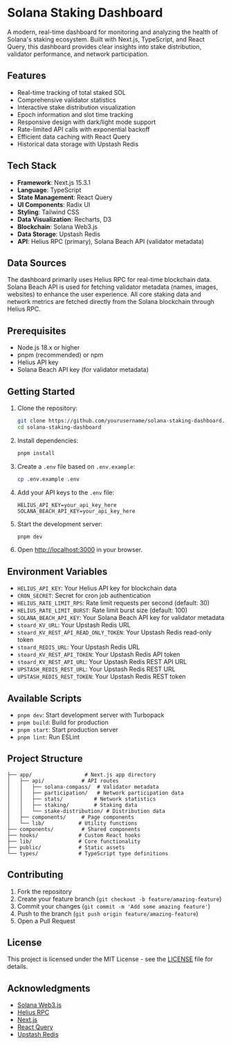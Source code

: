 # Solana Staking Dashboard

A modern, real-time dashboard for monitoring and analyzing the health of Solana's staking ecosystem. Built with Next.js, TypeScript, and React Query, this dashboard provides clear insights into stake distribution, validator performance, and network participation.

## Features

- Real-time tracking of total staked SOL
- Comprehensive validator statistics
- Interactive stake distribution visualization
- Epoch information and slot time tracking
- Responsive design with dark/light mode support
- Rate-limited API calls with exponential backoff
- Efficient data caching with React Query
- Historical data storage with Upstash Redis

## Tech Stack

- **Framework**: Next.js 15.3.1
- **Language**: TypeScript
- **State Management**: React Query
- **UI Components**: Radix UI
- **Styling**: Tailwind CSS
- **Data Visualization**: Recharts, D3
- **Blockchain**: Solana Web3.js
- **Data Storage**: Upstash Redis
- **API**: Helius RPC (primary), Solana Beach API (validator metadata)

## Data Sources

The dashboard primarily uses Helius RPC for real-time blockchain data. Solana Beach API is used for fetching validator metadata (names, images, websites) to enhance the user experience. All core staking data and network metrics are fetched directly from the Solana blockchain through Helius RPC.

## Prerequisites

- Node.js 18.x or higher
- pnpm (recommended) or npm
- Helius API key
- Solana Beach API key (for validator metadata)

## Getting Started

1. Clone the repository:
   ```bash
   git clone https://github.com/yourusername/solana-staking-dashboard.git
   cd solana-staking-dashboard
   ```

2. Install dependencies:
   ```bash
   pnpm install
   ```

3. Create a `.env` file based on `.env.example`:
   ```bash
   cp .env.example .env
   ```

4. Add your API keys to the `.env` file:
   ```
   HELIUS_API_KEY=your_api_key_here
   SOLANA_BEACH_API_KEY=your_api_key_here
   ```

5. Start the development server:
   ```bash
   pnpm dev
   ```

6. Open [http://localhost:3000](http://localhost:3000) in your browser.

## Environment Variables

- `HELIUS_API_KEY`: Your Helius API key for blockchain data
- `CRON_SECRET`: Secret for cron job authentication
- `HELIUS_RATE_LIMIT_RPS`: Rate limit requests per second (default: 30)
- `HELIUS_RATE_LIMIT_BURST`: Rate limit burst size (default: 100)
- `SOLANA_BEACH_API_KEY`: Your Solana Beach API key for validator metadata
- `stoard_KV_URL`: Your Upstash Redis URL
- `stoard_KV_REST_API_READ_ONLY_TOKEN`: Your Upstash Redis read-only token
- `stoard_REDIS_URL`: Your Upstash Redis URL
- `stoard_KV_REST_API_TOKEN`: Your Upstash Redis API token
- `stoard_KV_REST_API_URL`: Your Upstash Redis REST API URL
- `UPSTASH_REDIS_REST_URL`: Your Upstash Redis REST URL
- `UPSTASH_REDIS_REST_TOKEN`: Your Upstash Redis REST token

## Available Scripts

- `pnpm dev`: Start development server with Turbopack
- `pnpm build`: Build for production
- `pnpm start`: Start production server
- `pnpm lint`: Run ESLint

## Project Structure

```
├── app/                 # Next.js app directory
│   ├── api/            # API routes
│   │   ├── solana-compass/  # Validator metadata
│   │   ├── participation/   # Network participation data
│   │   ├── stats/          # Network statistics
│   │   ├── staking/        # Staking data
│   │   └── stake-distribution/ # Distribution data
│   ├── components/     # Page components
│   └── lib/           # Utility functions
├── components/         # Shared components
├── hooks/             # Custom React hooks
├── lib/               # Core functionality
├── public/            # Static assets
└── types/             # TypeScript type definitions
```

## Contributing

1. Fork the repository
2. Create your feature branch (`git checkout -b feature/amazing-feature`)
3. Commit your changes (`git commit -m 'Add some amazing feature'`)
4. Push to the branch (`git push origin feature/amazing-feature`)
5. Open a Pull Request

## License

This project is licensed under the MIT License - see the [LICENSE](LICENSE) file for details.

## Acknowledgments

- [Solana Web3.js](https://solana-labs.github.io/solana-web3.js/)
- [Helius RPC](https://docs.helius.xyz/)
- [Next.js](https://nextjs.org/)
- [React Query](https://tanstack.com/query/latest)
- [Upstash Redis](https://docs.upstash.com/redis)

